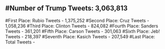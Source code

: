 #Number of Trump Tweets: 3,063,813
---
#First Place: Rubio Tweets - 1,375,252
#Second Place: Cruz Tweets - 1,058,236
#Third Place: Clinton Tweets - 824,082
#Fourth Place: Sanders Tweets - 361,201
#Fifth Place: Carson Tweets - 301,063
#Sixth Place: Jeb! Tweets - 218,397
#Seventh Place: Kasich Tweets - 207,549
#Last Place: Total Tweets -  
